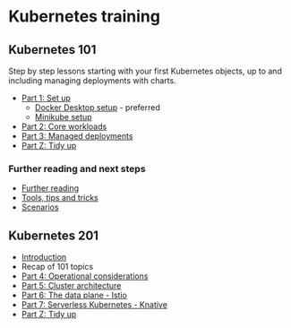 # Kubernetes training

## Kubernetes 101

Step by step lessons starting with your first Kubernetes objects, up to and including managing deployments with charts.

- [Part 1: Set up](./part-1-set-up.md)
	- [Docker Desktop setup](./docker-desktop-setup.md) - preferred
	- [Minikube setup](./minikube-setup.md)
- [Part 2: Core workloads](./part-2-core-workloads.md)
- [Part 3: Managed deployments](./part-3-managed-deployments.md)
- [Part Z: Tidy up](./tidy-up.md)

### Further reading and next steps

- [Further reading](./further-reading-next-steps.md)
- [Tools, tips and tricks](./tools-tips-tricks.md)
- [Scenarios](./scenarios.md)

## Kubernetes 201

- [Introduction](./k201-intro.md)
- Recap of 101 topics
- [Part 4: Operational considerations](./operations.md)
- [Part 5: Cluster architecture](./architecture.md)
- [Part 6: The data plane - Istio](./data-plane.md)
- [Part 7: Serverless Kubernetes - Knative](./knative.md)
- [Part Z: Tidy up](./tidy-up.md)
